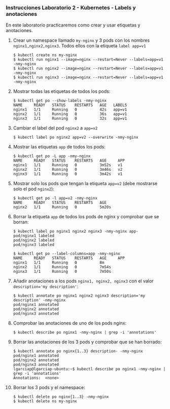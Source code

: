### Instrucciones Laboratorio 2 - Kubernetes - Labels y anotaciones

En este laboratorio practicaremos como crear y usar etiquetas y anotaciones.

1. Crear un namespace llamado `my-nginx` y 3 pods con los nombres `nginx1,nginx2,nginx3`. Todos ellos con la etiqueta `label app=v1`

       $ kubectl create ns my-nginx
       $ kubectl run nginx1 --image=nginx --restart=Never --labels=app=v1 -nmy-nginx
       $ kubectl run nginx2 --image=nginx --restart=Never --labels=app=v1 -nmy-nginx
       $ kubectl run nginx3 --image=nginx --restart=Never --labels=app=v1 -nmy-nginx

2. Mostrar todas las etiquetas de todos los pods:

       $ kubectl get po --show-labels -nmy-nginx
       NAME     READY   STATUS    RESTARTS   AGE   LABELS
       nginx1   1/1     Running   0          42s   app=v1
       nginx2   1/1     Running   0          36s   app=v1
       nginx3   1/1     Running   0          32s   app=v1

3. Cambiar el label del pod `nginx2` a `app=v2`

       $ kubectl label po nginx2 app=v2 --overwrite -nmy-nginx

4. Mostrar las etiquetas `app` de todos los pods:

       $ kubectl get po -L app -nmy-nginx
       NAME     READY   STATUS    RESTARTS   AGE     APP
       nginx1   1/1     Running   0          3m52s   v1
       nginx2   1/1     Running   0          3m46s   v2
       nginx3   1/1     Running   0          3m42s   v1

5. Mostrar solo los pods que tengan la etiqueta `app=v2` (debe mostrarse solo el pod `nginx2`):

       $ kubectl get po -l app=v2 -nmy-nginx
       NAME     READY   STATUS    RESTARTS   AGE
       nginx2   1/1     Running   0          5m20s

6. Borrar la etiqueta `app` de todos los pods de nginx y comprobar que se borran:

       $ kubectl label po nginx1 nginx2 nginx3 -nmy-nginx app-
       pod/nginx1 labeled
       pod/nginx2 labeled
       pod/nginx3 labeled

       $ kubectl get po --label-columns=app -nmy-nginx
       NAME     READY   STATUS    RESTARTS   AGE     APP
       nginx1   1/1     Running   0          8m      
       nginx2   1/1     Running   0          7m54s   
       nginx3   1/1     Running   0          7m50s  

7. Añadir anotaciones a los pods `nginx1, nginx2, nginx3` con el valor `description='my description'`:

       $ kubectl annotate po nginx1 nginx2 nginx3 description='my description' -nmy-nginx
       pod/nginx1 annotated
       pod/nginx2 annotated
       pod/nginx3 annotated

8. Comprobar las anotaciones de uno de los pods nginx:

       $ kubectl describe po nginx1 -nmy-nginx | grep -i 'annotations'

9. Borrar las anotaciones de los 3 pods y comprobar que se han borrado:

       $ kubectl annotate po nginx{1..3} description- -nmy-nginx
       pod/nginx1 annotated
       pod/nginx2 annotated
       pod/nginx3 annotated
       lgarciap@lgarciap-ubuntu:~$ kubectl describe po nginx1 -nmy-nginx | grep -i 'annotations'
       Annotations:  <none>

10. Borrar los 3 pods y el namespace:

        $ kubectl delete po nginx{1..3} -nmy-nginx
        $ kubectl delete ns my-nginx

